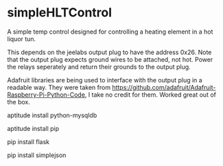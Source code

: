 simpleHLTControl
================

A simple temp control designed for controlling a heating element in a hot liquor tun.


This depends on the jeelabs output plug to have the address 0x26. Note that the output plug expects ground wires to be attached, not hot. Power the relays seperately and return their grounds to the output plug. 


Adafruit libraries are being used to interface with the output plug in a readable way. They were taken from https://github.com/adafruit/Adafruit-Raspberry-Pi-Python-Code, I take no credit for them. Worked great out of the box.

aptitude install python-mysqldb

aptitude install pip

pip install flask

pip install simplejson
